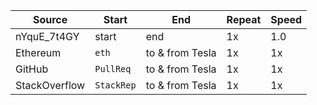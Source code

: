 
| Source        | Start                     | End               | Repeat    | Speed     |
| ---           | ---                       | ---               | ---       | ---       |
| nYquE_7t4GY   | start                     | end               | 1x        | 1.0       |
| Ethereum      | <code>eth</code>          | to & from Tesla   | 1x        | 1x        |
| GitHub        | <code>PullReq</code>      | to & from Tesla   | 1x        | 1x        |
| StackOverflow | <code>StackRep</code>     | to & from Tesla   | 1x        | 1x        |

